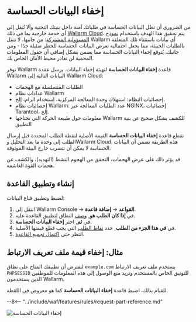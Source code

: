 [img-masking]:              ../../images/user-guides/rules/sensitive-data-rule.png
[rule-creation-options]:    ../../user-guides/events/analyze-attack.md#analyze-requests-in-an-event
[request-processing]:       ../../user-guides/rules/request-processing.md

# إخفاء البيانات الحساسة

من الضروري أن تظل البيانات الحساسة في طلباتك آمنة داخل بنيتك التحتية وألا تُنقل إلى أي خدمة خارجية بما في ذلك [Wallarm Cloud](../../about-wallarm/overview.md#how-wallarm-works). يتم تحقيق هذا الهدف باستخدام [نموذج المسؤولية المشتركة](../../about-wallarm/shared-responsibility.md): من جانبها، لا تنقل Wallarm أي بيانات باستثناء تلك المتعلقة بالطلبات الخبيثة، مما يجعل احتمالية تعرض البيانات الحساسة للخطر ضئيلة جدًا - ومن جانبك، يُتوقع إخفاء البيانات الحساسة مما يضمن بشكل إضافي أن حقول المعلومات المحمية لن تغادر محيط الأمان الخاص بك.

توفر Wallarm قاعدة **إخفاء البيانات الحساسة** لتهيئة إخفاء البيانات. يرسل عقدة Wallarm البيانات التالية إلى Wallarm Cloud:

* الطلبات المتسلسلة مع الهجمات
* عدادات نظام Wallarm
* إحصائيات النظام: استهلاك وحدة المعالجة المركزية، استخدام الرام، إلخ.
* إحصائيات نظام Wallarm: عدد الطلبات المعالجة عبر NGINX، إحصائيات Tarantool، إلخ.
* معلومات حول طبيعة الحركة التي تحتاجها Wallarm للكشف بشكل صحيح عن بنية التطبيق

تقطع قاعدة **إخفاء البيانات الحساسة** القيمة الأصلية لنقطة الطلب المحددة قبل إرسال الطلب إلى وحدة ما بعد التحليل وWallarm Cloud. هذه الطريقة تضمن أن البيانات الحساسة لا يمكن أن تتسرب خارج البيئة الموثوقة.

قد يؤثر ذلك على عرض الهجمات، التحقق من الهجوم النشط (التهديد)، والكشف عن هجمات القوة الغاشمة.

## إنشاء وتطبيق القاعدة

لضبط وتطبيق قناع البيانات:

1. انتقل إلى Wallarm Console → **القواعد** → **إضافة قاعدة**.
1. في **إذا كان الطلب هو**, [وصف](rules.md#rule-branches) النطاق لتطبيق القاعدة عليه.
1. في **ثم**, اختر **إخفاء البيانات الحساسة**.
1. في **في هذا الجزء من الطلب**, حدد [نقاط الطلب](request-processing.md) التي يجب قطع قيمتها الأصلية.
1. انتظر حتى [اكتمال تجميع القاعدة](rules.md#ruleset-lifecycle).

## مثال: إخفاء قيمة ملف تعريف الارتباط

لنفترض أن تطبيقك المتاح على نطاق `example.com` يستخدم ملف تعريف الارتباط `PHPSESSID` للتوثيق الخاص بالمستخدم وتريد منع الوصول إلى هذه المعلومات للموظفين الذين يستخدمون Wallarm.

للقيام بذلك، اضبط قاعدة **إخفاء البيانات الحساسة** كما هو معروض في اللقطة.

--8<-- "../include/waf/features/rules/request-part-reference.md"

![إخفاء البيانات الحساسة][img-masking]
